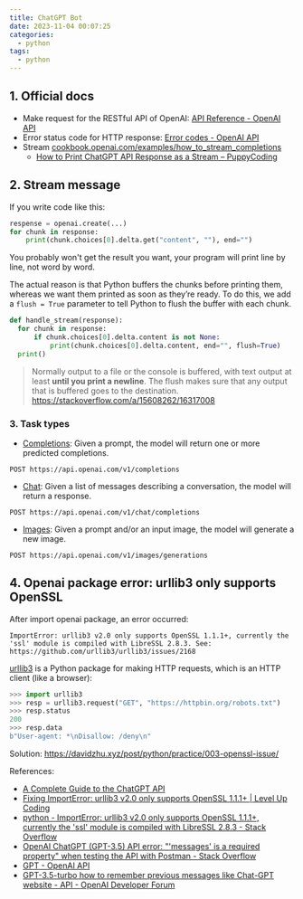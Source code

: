 ```yaml
---
title: ChatGPT Bot
date: 2023-11-04 00:07:25
categories:
  - python
tags:
  - python
---
```


## 1. Official docs

- Make request for the RESTful API of OpenAI: [API Reference - OpenAI API](https://platform.openai.com/docs/api-reference/chat/create)
- Error status code for HTTP response: [Error codes - OpenAI API](https://platform.openai.com/docs/guides/error-codes)
- Stream [cookbook.openai.com/examples/how_to_stream_completions](https://cookbook.openai.com/examples/how_to_stream_completions)
  - [How to Print ChatGPT API Response as a Stream – PuppyCoding](https://puppycoding.com/2023/07/08/stream-chatgpt-response/)

## 2. Stream message

If you write code like this:

```python
respense = openai.create(...)
for chunk in response:
    print(chunk.choices[0].delta.get("content", ""), end="")
```

You probably won't get the result you want, your program will print line by line, not word by word. 

The actual reason is that Python buffers the chunks before printing them, whereas we want them printed as soon as they’re ready. To do this, we add a `flush = True` parameter to tell Python to flush the buffer with each chunk.

```python
def handle_stream(response):
  for chunk in response:
      if chunk.choices[0].delta.content is not None:
          print(chunk.choices[0].delta.content, end="", flush=True)
  print()
```

> Normally output to a file or the console is buffered, with text output at least **until you print a newline**. The flush makes sure that any output that is buffered goes to the destination. https://stackoverflow.com/a/15608262/16317008


### 3. Task types

- [Completions](https://platform.openai.com/docs/api-reference/completions): Given a prompt, the model will return one or more predicted completions. 

```shell
POST https://api.openai.com/v1/completions
```

- [Chat](https://platform.openai.com/docs/api-reference/chat): Given a list of messages describing a conversation, the model will return a response.

```shell
POST https://api.openai.com/v1/chat/completions
```

- [Images](https://platform.openai.com/docs/api-reference/images): Given a prompt and/or an input image, the model will generate a new image.

```shell
POST https://api.openai.com/v1/images/generations
```

## 4. Openai package error: urllib3 only supports OpenSSL

After import openai package, an error occurred:

```
ImportError: urllib3 v2.0 only supports OpenSSL 1.1.1+, currently the 'ssl' module is compiled with LibreSSL 2.8.3. See: https://github.com/urllib3/urllib3/issues/2168
```

[urllib3](https://urllib3.readthedocs.io/en/stable/) is a Python package for making HTTP requests, which is an HTTP client (like a browser):

```python
>>> import urllib3
>>> resp = urllib3.request("GET", "https://httpbin.org/robots.txt")
>>> resp.status
200
>>> resp.data
b"User-agent: *\nDisallow: /deny\n"
```

Solution: https://davidzhu.xyz/post/python/practice/003-openssl-issue/

References: 

- [A Complete Guide to the ChatGPT API](https://www.makeuseof.com/chatgpt-api-complete-guide/?newsletter_popup=1)
- [Fixing ImportError: urllib3 v2.0 only supports OpenSSL 1.1.1+ | Level Up Coding](https://levelup.gitconnected.com/fixing-importerror-urllib3-v2-0-5fbfe8576957)
- [python - ImportError: urllib3 v2.0 only supports OpenSSL 1.1.1+, currently the 'ssl' module is compiled with LibreSSL 2.8.3 - Stack Overflow](https://stackoverflow.com/questions/76187256/importerror-urllib3-v2-0-only-supports-openssl-1-1-1-currently-the-ssl-modu)
- [OpenAI ChatGPT (GPT-3.5) API error: "'messages' is a required property" when testing the API with Postman - Stack Overflow](https://stackoverflow.com/questions/75971578/openai-chatgpt-gpt-3-5-api-error-messages-is-a-required-property-when-tes)
- [GPT - OpenAI API](https://platform.openai.com/docs/guides/gpt/chat-completions-vs-completions)
- [GPT-3.5-turbo how to remember previous messages like Chat-GPT website - API - OpenAI Developer Forum](https://community.openai.com/t/gpt-3-5-turbo-how-to-remember-previous-messages-like-chat-gpt-website/170370/6)